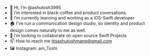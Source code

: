 - 👋 Hi, I’m @ashutosh3995
- 👀 I’m interested in black-coffee and product coversations.
- 🌱 I’m currently learning and working as a iOS-Swift developer
- 🏠 I've run a communication design studio, so identity and product design comes naturally to me as well. 
- 💞️ I’m looking to collaborate on open source Swift Projects
- 📫 How to reach me itisashutoshmane@gmail.com
- 🖼 Instagram: am_Toshi

<!---
ashutosh3995/ashutosh3995 is a ✨ special ✨ repository because its `README.md` (this file) appears on your GitHub profile.
You can click the Preview link to take a look at your changes.
--->
